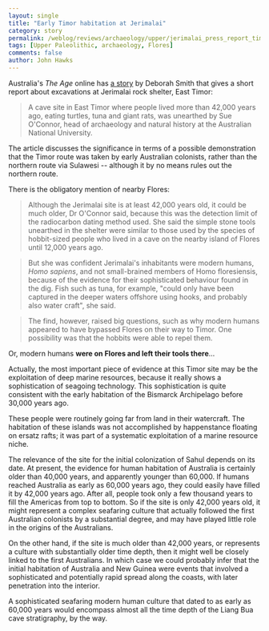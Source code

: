 ```yaml
---
layout: single 
title: "Early Timor habitation at Jerimalai" 
category: story
permalink: /weblog/reviews/archaeology/upper/jerimalai_press_report_timor_2006.html
tags: [Upper Paleolithic, archaeology, Flores] 
comments: false 
author: John Hawks 
---
```



<p>
Australia's <i>The Age</i> online has <a href="http://www.theage.com.au/news/national/timor-cave-may-reveal-how-humans-reached-australia/2006/12/21/1166290679167.html">a story</a> by Deborah Smith that gives a short report about excavations at Jerimalai rock shelter, East Timor: 
</p>

<blockquote>A cave site in East Timor where people lived more than 42,000 years ago, eating turtles, tuna and giant rats, was unearthed by Sue O'Connor, head of archaeology and natural history at the Australian National University.</blockquote>

<p>
The article discusses the significance in terms of a possible demonstration that the Timor route was taken by early Australian colonists, rather than the northern route via Sulawesi -- although it by no means rules out the northern route. 
</p>

<p>
There is the obligatory mention of nearby Flores:
</p>

<blockquote>Although the Jerimalai site is at least 42,000 years old, it could be much older, Dr O'Connor said, because this was the detection limit of the radiocarbon dating method used. She said the simple stone tools unearthed in the shelter were similar to those used by the species of hobbit-sized people who lived in a cave on the nearby island of Flores until 12,000 years ago.</blockquote>

<blockquote>But she was confident Jerimalai's inhabitants were modern humans, <i>Homo sapiens</i>, and not small-brained members of Homo floresiensis, because of the evidence for their sophisticated behaviour found in the dig. Fish such as tuna, for example, "could only have been captured in the deeper waters offshore using hooks, and probably also water craft", she said.</blockquote>

<blockquote>The find, however, raised big questions, such as why modern humans appeared to have bypassed Flores on their way to Timor. One possibility was that the hobbits were able to repel them.</blockquote>

<p>
Or, modern humans <b>were on Flores and left their tools there</b>...
</p>

<p>
Actually, the most important piece of evidence at this Timor site may be the exploitation of deep marine resources, because it really shows a sophistication of seagoing technology. This sophistication is quite consistent with the early habitation of the Bismarck Archipelago before 30,000 years ago. 
</p>

<p>
These people were routinely going far from land in their watercraft. The habitation of these islands was not accomplished by happenstance floating on ersatz rafts; it was part of a systematic exploitation of a marine resource niche. 
</p>

<p>
The relevance of the site for the initial colonization of Sahul depends on its date. At present, the evidence for human habitation of Australia is certainly older than 40,000 years, and apparently younger than 60,000. If humans reached Australia as early as 60,000 years ago, they could easily have filled it by 42,000 years ago. After all, people took only a few thousand years to fill the Americas from top to bottom. So if the site is only 42,000 years old, it might represent a complex seafaring culture that actually followed the first Australian colonists by a substantial degree, and may have played little role in the origins of the Australians. 
</p>

<p>
On the other hand, if the site is much older than 42,000 years, or represents a culture with substantially older time depth, then it might well be closely linked to the first Australians. In which case we could probably infer that the initial habitation of Australia and New Guinea were events that involved a sophisticated and potentially rapid spread along the coasts, with later penetration into the interior. 
</p>

<p>
A sophisticated seafaring modern human culture that dated to as early as 60,000 years would encompass almost all the time depth of the Liang Bua cave stratigraphy, by the way. 
</p>

